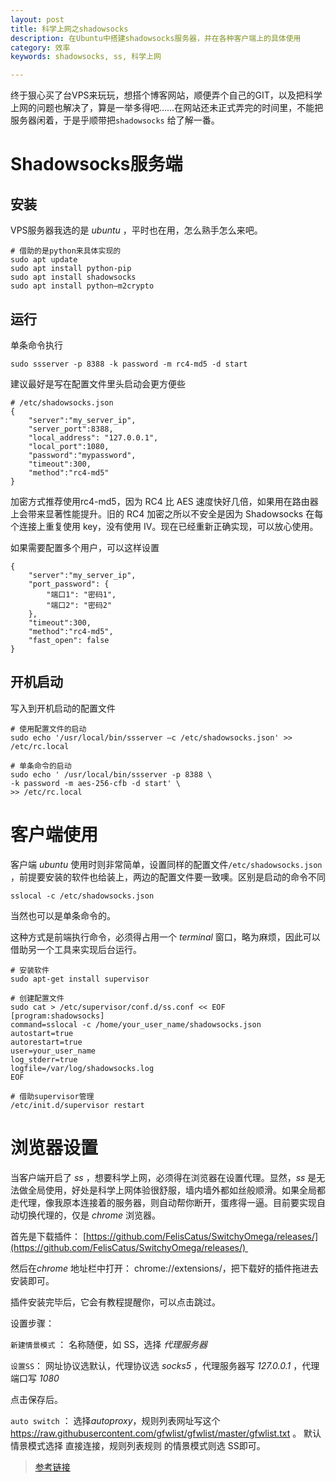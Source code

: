 ```yaml
---
layout: post
title: 科学上网之shadowsocks
description: 在Ubuntu中搭建shadowsocks服务器，并在各种客户端上的具体使用
category: 效率
keywords: shadowsocks, ss, 科学上网

---
```


终于狠心买了台VPS来玩玩，想搭个博客网站，顺便弄个自己的GIT，以及把科学上网的问题也解决了，算是一举多得吧……在网站还未正式弄完的时间里，不能把服务器闲着，于是乎顺带把`shadowsocks` 给了解一番。

# Shadowsocks服务端

## 安装

VPS服务器我选的是 *ubuntu* ，平时也在用，怎么熟手怎么来吧。

```shell
# 借助的是python来具体实现的
sudo apt update
sudo apt install python-pip
sudo apt install shadowsocks
sudo apt install python–m2crypto
```

## 运行

单条命令执行

```shell
sudo ssserver -p 8388 -k password -m rc4-md5 -d start
```

建议最好是写在配置文件里头启动会更方便些

```shell
# /etc/shadowsocks.json
{
    "server":"my_server_ip",
    "server_port":8388,
    "local_address": "127.0.0.1",
    "local_port":1080,
    "password":"mypassword",
    "timeout":300,
    "method":"rc4-md5"
}
```

加密方式推荐使用rc4-md5，因为 RC4 比 AES 速度快好几倍，如果用在路由器上会带来显著性能提升。旧的 RC4 加密之所以不安全是因为 Shadowsocks 在每个连接上重复使用 key，没有使用 IV。现在已经重新正确实现，可以放心使用。

如果需要配置多个用户，可以这样设置

```shell
{
    "server":"my_server_ip",
    "port_password": {
        "端口1": "密码1",
        "端口2": "密码2"
    },
    "timeout":300,
    "method":"rc4-md5",
    "fast_open": false
}
```

## 开机启动

写入到开机启动的配置文件

```shell
# 使用配置文件的启动
sudo echo '/usr/local/bin/ssserver –c /etc/shadowsocks.json' >> /etc/rc.local

# 单条命令的启动
sudo echo '	/usr/local/bin/ssserver -p 8388 \
-k password -m aes-256-cfb -d start' \
>> /etc/rc.local
```

# 客户端使用

客户端 *ubuntu* 使用时则非常简单，设置同样的配置文件`/etc/shadowsocks.json` ，前提要安装的软件也给装上，两边的配置文件要一致噢。区别是启动的命令不同

```shell
sslocal -c /etc/shadowsocks.json
```

当然也可以是单条命令的。

这种方式是前端执行命令，必须得占用一个 *terminal* 窗口，略为麻烦，因此可以借助另一个工具来实现后台运行。

```shell
# 安装软件
sudo apt-get install supervisor

# 创建配置文件 
sudo cat > /etc/supervisor/conf.d/ss.conf << EOF
[program:shadowsocks]
command=sslocal -c /home/your_user_name/shadowsocks.json
autostart=true
autorestart=true
user=your_user_name
log_stderr=true
logfile=/var/log/shadowsocks.log
EOF

# 借助supervisor管理
/etc/init.d/supervisor restart
```

# 浏览器设置

当客户端开启了 *ss* ，想要科学上网，必须得在浏览器在设置代理。显然，*ss* 是无法做全局使用，好处是科学上网体验很舒服，墙内墙外都如丝般顺滑。如果全局都走代理，像我原本连接着的服务器，则自动帮你断开，蛋疼得一逼。目前要实现自动切换代理的，仅是 *chrome* 浏览器。

首先是下载插件： [https://github.com/FelisCatus/SwitchyOmega/releases/](https://github.com/FelisCatus/SwitchyOmega/releases/) 

然后在*chrome* 地址栏中打开： chrome://extensions/，把下载好的插件拖进去安装即可。

插件安装完毕后，它会有教程提醒你，可以点击跳过。

设置步骤：

`新建情景模式` ： 名称随便，如 SS，选择 *代理服务器*

`设置SS`： 网址协议选默认，代理协议选 *socks5* ，代理服务器写 *127.0.0.1* ，代理端口写 *1080*

点击保存后。

`auto switch` ： 选择*autoproxy*，规则列表网址写这个 
https://raw.githubusercontent.com/gfwlist/gfwlist/master/gfwlist.txt 。
默认情景模式选择 直接连接，规则列表规则 的情景模式则选 SS即可。

> [参考链接](https://aitanlu.com/ubuntu-shadowsocks-ke-hu-duan-pei-zhi.html)
